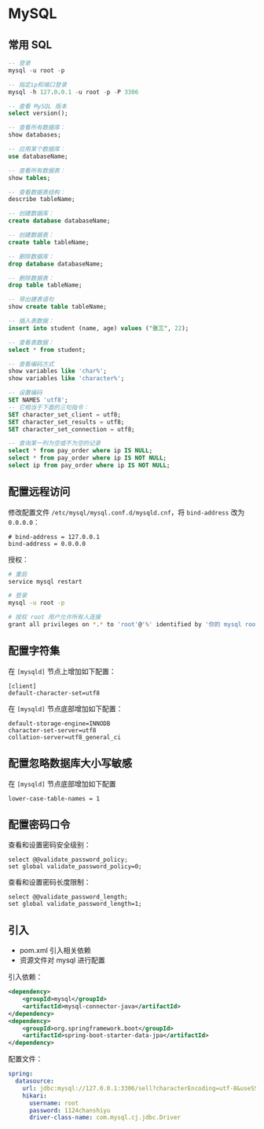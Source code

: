 # MySQL

## 常用 SQL

```sql
-- 登录
mysql -u root -p

-- 指定ip和端口登录
mysql -h 127.0.0.1 -u root -p -P 3306

-- 查看 MySQL 版本
select version();

-- 查看所有数据库：
show databases;

-- 应用某个数据库：
use databaseName;

-- 查看所有数据表：
show tables;

-- 查看数据表结构：
describe tableName;

-- 创建数据库：
create database databaseName;

-- 创建数据表：
create table tableName;

-- 删除数据库：
drop database databaseName;

-- 删除数据表：
drop table tableName;

-- 导出建表语句
show create table tableName;

-- 插入表数据：
insert into student (name, age) values ("张三", 22);

-- 查看表数据：
select * from student;

-- 查看编码方式
show variables like 'char%';
show variables like 'character%';

-- 设置编码
SET NAMES 'utf8';
-- 它相当于下面的三句指令：
SET character_set_client = utf8;
SET character_set_results = utf8;
SET character_set_connection = utf8;

-- 查询某一列为空或不为空的记录
select * from pay_order where ip IS NULL;
select * from pay_order where ip IS NOT NULL;
select ip from pay_order where ip IS NOT NULL;
```

## 配置远程访问

修改配置文件 `/etc/mysql/mysql.conf.d/mysqld.cnf`，将 `bind-address` 改为 `0.0.0.0`：

```
# bind-address = 127.0.0.1
bind-address = 0.0.0.0
```

授权：

```bash
# 重启
service mysql restart

# 登录
mysql -u root -p

# 授权 root 用户允许所有人连接
grant all privileges on *.* to 'root'@'%' identified by '你的 mysql root 账户密码';
```

## 配置字符集

在 `[mysqld]` 节点上增加如下配置：

```
[client]
default-character-set=utf8
```

在 `[mysqld]` 节点底部增加如下配置：

```
default-storage-engine=INNODB
character-set-server=utf8
collation-server=utf8_general_ci
```

## 配置忽略数据库大小写敏感

在 `[mysqld]` 节点底部增加如下配置

```
lower-case-table-names = 1
```

## 配置密码口令

查看和设置密码安全级别：

```
select @@validate_password_policy;
set global validate_password_policy=0;
```

查看和设置密码长度限制：

```
select @@validate_password_length;
set global validate_password_length=1;
```

## 引入

- pom.xml 引入相关依赖
- 资源文件对 mysql 进行配置

引入依赖：

```xml
<dependency>
    <groupId>mysql</groupId>
    <artifactId>mysql-connector-java</artifactId>
</dependency>
<dependency>
    <groupId>org.springframework.boot</groupId>
    <artifactId>spring-boot-starter-data-jpa</artifactId>
</dependency>
```

配置文件：

```yml
spring:
  datasource:
    url: jdbc:mysql://127.0.0.1:3306/sell?characterEncoding=utf-8&useSSL=false&serverTimezone=UTC
    hikari:
      username: root
      password: 1124chanshiyu
      driver-class-name: com.mysql.cj.jdbc.Driver
```
